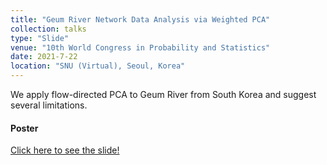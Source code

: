 ```yaml
---
title: "Geum River Network Data Analysis via Weighted PCA"
collection: talks
type: "Slide"
venue: "10th World Congress in Probability and Statistics"
date: 2021-7-22
location: "SNU (Virtual), Seoul, Korea"
---
```

We apply flow-directed PCA to Geum River from South Korea and suggest several limitations. 


#### Poster
<a href="../../files/Geum_River_Network_Data_Analysis_via_Weighted_PCA.pdf" class="uline">Click here to see the slide!</a>
